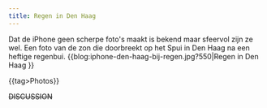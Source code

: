 ```yaml
---
title: Regen in Den Haag
---
```

Dat de iPhone geen scherpe foto's maakt is bekend maar sfeervol zijn ze wel. Een foto van de zon die doorbreekt op het Spui in Den Haag na een heftige regenbui.
{{blog:iphone-den-haag-bij-regen.jpg?550|Regen in Den Haag }}

{{tag>Photos}}


~~DISCUSSION~~
